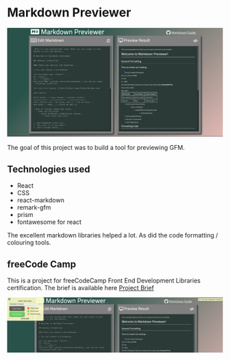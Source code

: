 # Markdown Previewer 

![Markdown Previewer Image](https://raw.githubusercontent.com/jwhodge/markdown-previewer/master/markdown-previewer.png)

The goal of this project was to build a tool for previewing GFM. 

## Technologies used
- React
- CSS
- react-markdown
- remark-gfm
- prism
- fontawesome for react

The excellent markdown libraries helped a lot. As did the code formatting / colouring tools. 

## freeCode Camp
This is a project for freeCodeCamp Front End Development Libraries certification. The brief is available here [Project Brief](https://www.freecodecamp.org/learn/front-end-development-libraries/front-end-development-libraries-projects/build-a-markdown-previewer)

![Tests Passing Image](https://raw.githubusercontent.com/jwhodge/markdown-previewer/master/mp-test-passing.png)
